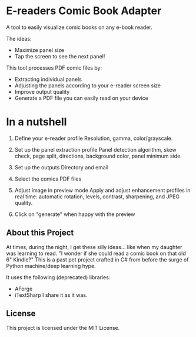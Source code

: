 # E-readers Comic Book Adapter

A tool to easily visualize comic books on any e-book reader.

The ideas: 
- Maximize panel size
- Tap the screen to see the next panel!

This tool processes PDF comic files by: 
- Extracting individual panels
- Adjusting the panels according to your e-reader screen size
- Improve output quality
- Generate a PDF file you can easily read on your device


# In a nutshell

1. Define your e-reader profile
   Resolution, gamma, color/grayscale.
 
2. Set up the panel extraction profile
   Panel detection algorithm, skew check, page split, directions, background color, panel minimum side.
 
3. Set up the outputs
   Directory and email
 
4. Select the comics PDF files

5. Adjust image in preview mode 
   Apply and adjust enhancement profiles in real time: automatic rotation, levels, contrast, sharpening, and JPEG quality.

6. Click on "generate" when happy with the preview


## About this Project

At times, during the night, I get these silly ideas... like when my daughter was learning to read.
"I wonder if she could read a comic book on that old 6" Kindle?"
This is a past pet project crafted in C# from before the surge of Python machine/deep learning hype.
  
It uses the following  (deprecated) libraries:
- AForge
- iTextSharp
I share it as it was.

## License

This project is licensed under the MIT License.